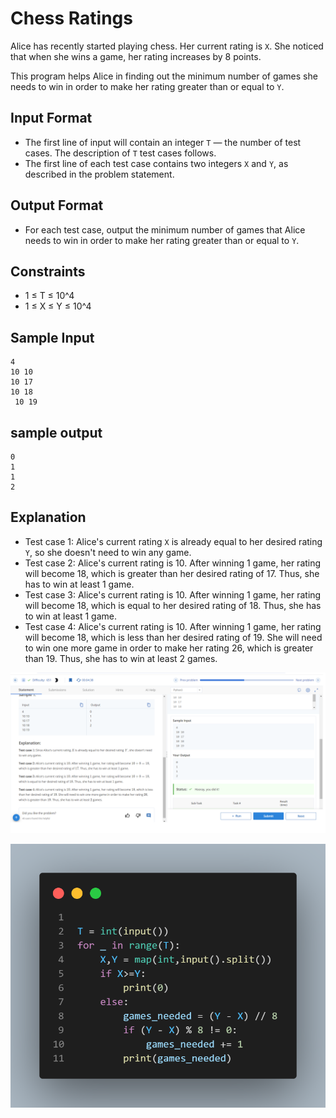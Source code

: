 # Chess Ratings

Alice has recently started playing chess. Her current rating is `X`. She noticed that when she wins a game, her rating increases by 8 points.

This program helps Alice in finding out the minimum number of games she needs to win in order to make her rating greater than or equal to `Y`.

## Input Format
- The first line of input will contain an integer `T` — the number of test cases. The description of `T` test cases follows.
- The first line of each test case contains two integers `X` and `Y`, as described in the problem statement.

## Output Format
- For each test case, output the minimum number of games that Alice needs to win in order to make her rating greater than or equal to `Y`.

## Constraints
- 1 ≤ T ≤ 10^4
- 1 ≤ X ≤ Y ≤ 10^4

## Sample Input
```
4 
10 10
10 17
10 18
 10 19
 ```
## sample output
```
0
1
1
2
```

## Explanation
- Test case 1: Alice's current rating `X` is already equal to her desired rating `Y`, so she doesn't need to win any game.
- Test case 2: Alice's current rating is 10. After winning 1 game, her rating will become 18, which is greater than her desired rating of 17. Thus, she has to win at least 1 game.
- Test case 3: Alice's current rating is 10. After winning 1 game, her rating will become 18, which is equal to her desired rating of 18. Thus, she has to win at least 1 game.
- Test case 4: Alice's current rating is 10. After winning 1 game, her rating will become 18, which is less than her desired rating of 19. She will need to win one more game in order to make her rating 26, which is greater than 19. Thus, she has to win at least 2 games.







![](Untitled.png)


![](code.png)